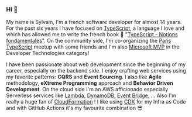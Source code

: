 ### Hi 🖖

My name is Sylvain, I'm a french software developer for almost 14 years. For the past six years I have focused on [TypeScript](https://www.typescriptlang.org/), a language I love and which has allowed me to write the french book 📖 "[TypeScript - Notions fondamentales](https://www.editions-eni.fr/livre/typescript-notions-fondamentales-9782409021701)".
On the community side, I'm co-organizing the [Paris TypeScript](https://typescript.paris/) meetup with some friends and I'm also [Microsoft MVP](https://mvp.microsoft.com/fr-fr/PublicProfile/5003619) in the Developer Technologies category!

I have been passionate about web development since the beginning of my career, especially on the backend side. I enjoy crafting web services using my favorite patterns: **CQRS** and **Event Sourcing**. I also like **Agile** methodology, **eXtreme Programming** approach and **Behavior Driven Development**. On the cloud side I'm an AWS afficionado especially Serverless services like [Lambda](https://aws.amazon.com/lambda/), [DynamoDB](https://aws.amazon.com/dynamodb/), [Event Bridge](https://aws.amazon.com/eventbridge/), ... Also I'm really a huge fan of [CloudFormation](https://aws.amazon.com/cloudformation/) ! I like using [CDK](https://aws.amazon.com/cdk/) for my Infra as Code and with GitHub Actions it's my favourite combination 😎

